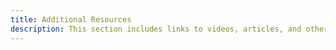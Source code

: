 ```yaml
---
title: Additional Resources
description: This section includes links to videos, articles, and other resources to help you learn more about Git and GitHub.
---
```

